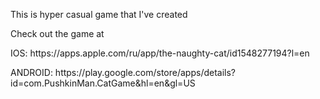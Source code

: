 <p>This is hyper casual game that I've created</p>

<p>Check out the game at
<p>IOS: https://apps.apple.com/ru/app/the-naughty-cat/id1548277194?l=en</p>
<p>ANDROID: https://play.google.com/store/apps/details?id=com.PushkinMan.CatGame&hl=en&gl=US</p>
